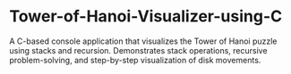 # Tower-of-Hanoi-Visualizer-using-C
A C-based console application that visualizes the Tower of Hanoi puzzle using stacks and recursion. Demonstrates stack operations, recursive problem-solving, and step-by-step visualization of disk movements.
